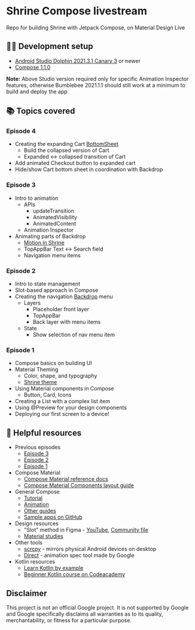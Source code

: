 # Shrine Compose livestream
Repo for building Shrine with Jetpack Compose, on Material Design Live

## 🧑‍💻 Development setup

- [Android Studio Dolphin 2021.3.1 Canary 3](https://developer.android.com/studio) or newer
- [Compose 1.1.0](https://developer.android.com/jetpack/compose)

**Note:** Above Studio version required only for specific Animation Inspector features, otherwise Bumblebee 2021.1.1 should still work at a minimum to build and deploy the app

## 📚 Topics covered

### Episode 4
- Creating the expanding Cart [BottomSheet](https://material.io/components/sheets-bottom#expanding-bottom-sheet)
  - Build the collapsed version of Cart
  - Expanded <-> collapsed transition of Cart
- Add animated Checkout button to expanded cart
- Hide/show Cart bottom sheet in coordination with Backdrop

### Episode 3
- Intro to animation
  - APIs
    - updateTransition
    - AnimatedVisibility
    - AnimatedContent
  - Animation Inspector
- Animating parts of Backdrop
  - [Motion in Shrine](https://material.io/design/material-studies/shrine.html#motion)
  - TopAppBar Text <-> Search field
  - Navigation menu items

### Episode 2
- Intro to state management
- Slot-based approach in Compose
- Creating the navigation [Backdrop](https://developer.android.com/jetpack/compose/layouts/material#backdrop) menu
  - Layers
    - Placeholder front layer
    - TopAppBar
    - Back layer with menu items
  - State
    - Show selection of nav menu item

### Episode 1
- Compose basics on building UI
- Material Theming
  - Color, shape, and typography
  - [Shrine theme](https://material.io/design/material-studies/shrine.html#color)
- Using Material components in Compose
  - Button, Card, Icons
- Creating a List with a complex list item
- Using @Preview for your design components
- Deploying our first screen to a device!

## 🧰 Helpful resources

- Previous episodes
  - [Episode 3](https://www.youtube.com/watch?v=nCPEuWCQlWk) 
  - [Episode 2](https://www.youtube.com/watch?v=T9uMu8nIVM0)
  - [Episode 1](https://www.youtube.com/watch?v=6-1l2nrJpqI)
- Compose Material
  - [Compose Material reference docs](https://developer.android.com/reference/kotlin/androidx/compose/material/package-summary)
  - [Compose Material Components layout guide](https://developer.android.com/jetpack/compose/layouts/material)
- General Compose
  - [Tutorial](https://developer.android.com/jetpack/compose/tutorial)
  - [Animation](https://developer.android.com/jetpack/compose/animation)
  - [Other guides](https://developer.android.com/jetpack/compose/documentation)
  - [Sample apps on GitHub](https://github.com/android/compose-samples)
- Design resources
  - "Slot" method in Figma - [YouTube](https://www.youtube.com/watch?v=FOGgsPz3UTk), [Community file](https://www.figma.com/community/file/969234311094210750)
  - [Material studies](https://material.io/design/material-studies)
- Other tools
  - [scrcpy](https://github.com/Genymobile/scrcpy) - mirrors physical Android devices on desktop
  - [Direct](https://github.com/material-motion/direct) - animation spec tool made by Google
- Kotlin resources
  - [Learn Kotlin by example](https://play.kotlinlang.org/byExample/overview)
  - [Beginner Kotlin course on Codeacademy](https://www.codecademy.com/learn/learn-kotlin)

## Disclaimer

This project is not an official Google project. It is not supported by Google and Google specifically disclaims all warranties as to its quality, merchantability, or fitness for a particular purpose.
